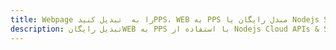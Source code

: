 ---title: Webpage را به  تبدیل کنیدPPS، WEB به PPS مبدل رایگان یا Nodejs SDKdescription: تبدیل رایگانWEB به PPS با استفاده از Nodejs Cloud APIs & SDK همچنین اسناد PDF را در Cloud ایجاد، ویرایش و رندر کنید.---